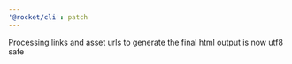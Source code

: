 ```yaml
---
'@rocket/cli': patch
---
```


Processing links and asset urls to generate the final html output is now utf8 safe
